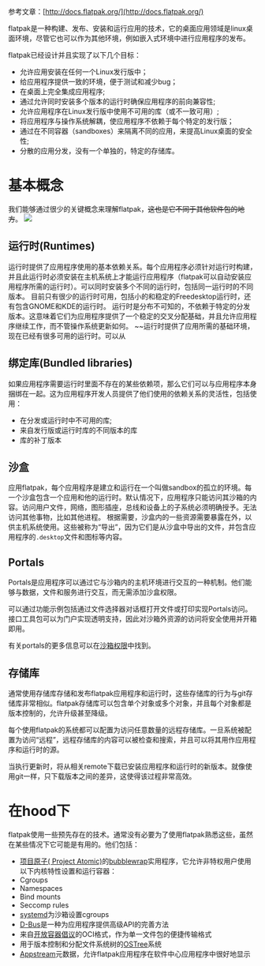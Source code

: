 ﻿

参考文章：[http://docs.flatpak.org/](http://docs.flatpak.org/)

flatpak是一种构建、发布、安装和运行应用的技术，它的桌面应用领域是linux桌面环境，尽管它也可以作为其他环境，例如嵌入式环境中进行应用程序的发布。

flatpak已经设计并且实现了以下几个目标：

 -  允许应用安装在任何一个Linux发行版中；
 -  给应用程序提供一致的环境，便于测试和减少bug；
 -  在桌面上完全集成应用程序;
 -  通过允许同时安装多个版本的运行时确保应用程序的前向兼容性;
 -  允许应用程序在Linux发行版中使用不可用的库（或不一致可用）;
 -  将应用程序与操作系统解耦，使应用程序不依赖于每个特定的发行版；
 -  通过在不同容器（sandboxes）来隔离不同的应用，来提高Linux桌面的安全性;
 -  分散的应用分发，没有一个单独的，特定的存储库。



# 基本概念
我们能够通过很少的关键概念来理解flatpak，~~这也是它不同于其他软件包的地方~~。
![](http://docs.flatpak.org/en/latest/_images/diagram.svg)
## 运行时(Runtimes)
运行时提供了应用程序使用的基本依赖关系。每个应用程序必须针对运行时构建，并且此运行时必须安装在主机系统上才能运行应用程序（flatpak可以自动安装应用程序所需的运行时）。可以同时安装多个不同的运行时，包括同一运行时的不同版本。
目前只有很少的运行时可用，包括小的和稳定的Freedesktop运行时，还有包含GNOME和KDE的运行时。
运行时是分布不可知的，不依赖于特定的分发版本。这意味着它们为应用程序提供了一个稳定的交叉分配基础，并且允许应用程序继续工作，而不管操作系统更新如何。
~~运行时提供了应用所需的基础环境，现在已经有很多可用的运行时。可以从 

## 绑定库(Bundled libraries)
如果应用程序需要运行时里面不存在的某些依赖项，那么它们可以与应用程序本身捆绑在一起。这为应用程序开发人员提供了他们使用的依赖关系的灵活性，包括使用：

 - 在分发或运行时中不可用的库;
 - 来自发行版或运行时库的不同版本的库
 - 库的补丁版本


## 沙盒
应用flatpak，每个应用程序是建立和运行在一个叫做sandbox的孤立的环境。每一个沙盒包含一个应用和他的运行时。默认情况下，应用程序只能访问其沙箱的内容。访问用户文件，网络，图形插座，总线和设备上的子系统必须明确授予。无法访问其他事物，比如其他进程。
根据需要，沙盒内的一些资源需要暴露在外，以供主机系统使用。这些被称为“导出”，因为它们是从沙盒中导出的文件，并包含应用程序的`.desktop`文件和图标等内容。

## Portals

Portals是应用程序可以通过它与沙箱内的主机环境进行交互的一种机制。他们能够与数据，文件和服务进行交互，而无需添加沙盒权限。

可以通过功能示例包括通过文件选择器对话框打开文件或打印实现Portals访问。接口工具包可以为门户实现透明支持，因此对沙箱外资源的访问将安全使用并开箱即用。

有关portals的更多信息可以在[沙箱权限](http://docs.flatpak.org/en/latest/sandbox-permissions.html)中找到。

## 存储库

通常使用存储库存储和发布flatpak应用程序和运行时，这些存储库的行为与git存储库非常相似。flatpak存储库可以包含单个对象或多个对象，并且每个对象都是版本控制的，允许升级甚至降级。

每个使用flatpak的系统都可以配置为访问任意数量的远程存储库。一旦系统被配置为访问“远程”，远程存储库的内容可以被检查和搜索，并且可以将其用作应用程序和运行时的源。

当执行更新时，将从相关remote下载已安装应用程序和运行时的新版本。就像使用git一样，只下载版本之间的差异，这使得该过程非常高效。


# 在hood下
flatpak使用一些预先存在的技术。通常没有必要为了使用flatpak熟悉这些，虽然在某些情况下它可能是有用的。他们包括：

 - [项目原子( Project Atomic)](http://www.projectatomic.io/)的[bubblewrap](https://github.com/projectatomic/bubblewrap)实用程序，它允许非特权用户使用以下内核特性设置和运行容器：
  - Cgroups
  - Namespaces
  - Bind mounts
  - Seccomp rules
 - [systemd](https://www.freedesktop.org/wiki/Software/systemd/)为沙箱设置cgroups
 - [D-Bus](https://www.freedesktop.org/wiki/Software/dbus/)是一种为应用程序提供高级API的完善方法
 - 来自[开放容器倡议](https://www.opencontainers.org/)的OCI格式，作为单一文件包的便捷传输格式
 - 用于版本控制和分配文件系统树的[OSTree](https://ostree.readthedocs.io/en/latest/)系统
 - [Appstream](https://www.freedesktop.org/software/appstream/docs/)元数据，允许flatpak应用程序在软件中心应用程序中很好地显示
